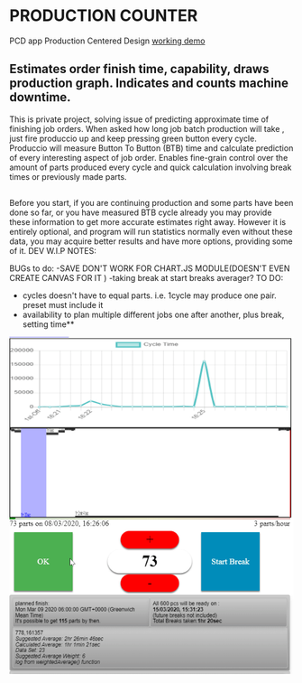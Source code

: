 # PRODUCTION COUNTER

PCD app
Production Centered Design
[working demo](https://osmiogrzesznik.github.io/produccio/index22.html)

## Estimates order finish time, capability, draws production graph. Indicates and counts machine downtime.

This is private project, solving issue of predicting approximate time of finishing job orders. 
When asked how long job batch production will take , just fire produccio up and keep pressing green button every cycle. Produccio will measure Button To Button (BTB) time and calculate prediction of every interesting aspect of job order.  Enables fine-grain control over the amount of parts produced every cycle and quick calculation involving break times or previously made parts.

## 
Before you start, if you are continuing production and some parts have
been done so far, or you have measured BTB cycle already you may provide
these information to get more accurate estimates right away. However it
is entirely optional, and program will run statistics normally even
without these data, you may acquire better results and have more
options, providing some of it.
DEV W.I.P NOTES:

BUGs to do:
-SAVE DON'T WORK FOR CHART.JS MODULE(DOESN'T EVEN CREATE CANVAS FOR IT
)
-taking break at start breaks averager?
TO DO:
- cycles doesn't have to equal parts. i.e. 1cycle may produce one pair.
preset must include it
- availability to plan multiple different jobs one after another, plus
break, setting time**

![animation of working app](/sample-imgs/produccio-0.gif)
